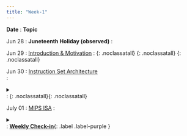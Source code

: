 ```yaml
---
title: "Week-1"
---
```


**Date**
  : **Topic**

Jun 28
: **Juneteenth Holiday (observed)**
  : [](#)

Jun 29
: [Introduction & Motivation](https://canvas.ucsd.edu/files/4731232/download?download_frd=1) 
  : [<i class="icon fas fa-file-pdf"></i>](https://canvas.ucsd.edu/files/4731232/download?download_frd=1 "slides"){: .noclassatall} [<i class="icon fas fas fa-video"></i>](https://canvas.ucsd.edu/courses/28054/external_tools/82 "video"){: .noclassatall} [<i class="icon fas fa-chalkboard-teacher"></i>](https://canvas.ucsd.edu/files/4731232/download?download_frd=1 "annotated slides"){: .noclassatall}

Jun 30
: [Instruction Set Architecture](https://canvas.ucsd.edu/files/4733454/download?download_frd=1)  
  : <details  title="recommended readings"  class="my"><summary><i class="icon fas fa-book-reader "></i></summary><span class="fs-2">Skim 2.1,2.2 Read 2.3-2.5 </span></details>
  : [<i class="icon fas fa-file-pdf"></i>](https://canvas.ucsd.edu/files/4733454/download?download_frd=1 "slides")[<i class="icon fas fas fa-video"></i>](https://canvas.ucsd.edu/courses/28054/external_tools/82 "video"){: .noclassatall}[<i class="icon fas fa-chalkboard-teacher"></i>](https://canvas.ucsd.edu/files/4734944/download?download_frd=1 "annotated slides"){: .noclassatall}
  


July 01
: [MIPS ISA](#) 
  : <details title="recommended readings" class="my"><summary><i class="icon fas fa-book-reader "></i></summary><span class="fs-2">Skim 2.10 Read 2.6-2.8,2.19 </span></details>
  : [**Weekly Check-in**](https://canvas.ucsd.edu/courses/28054/quizzes){: .label .label-purple }
  



